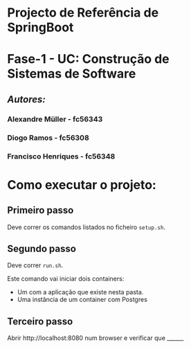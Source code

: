# Projecto de Referência de SpringBoot

# Fase-1 - UC: Construção de Sistemas de Software

## *Autores:*
###     Alexandre Müller 	- fc56343
###     Diogo Ramos 			- fc56308
###     Francisco Henriques 	- fc56348       
 

# Como executar o projeto:

## Primeiro passo

Deve correr os comandos listados no ficheiro `setup.sh`.

## Segundo passo 

Deve correr `run.sh`.

Este comando vai iniciar dois containers:

* Um com a aplicação que existe nesta pasta.
* Uma instância de um container com Postgres

## Terceiro passo

Abrir http://localhost:8080 num browser e verificar que ______


